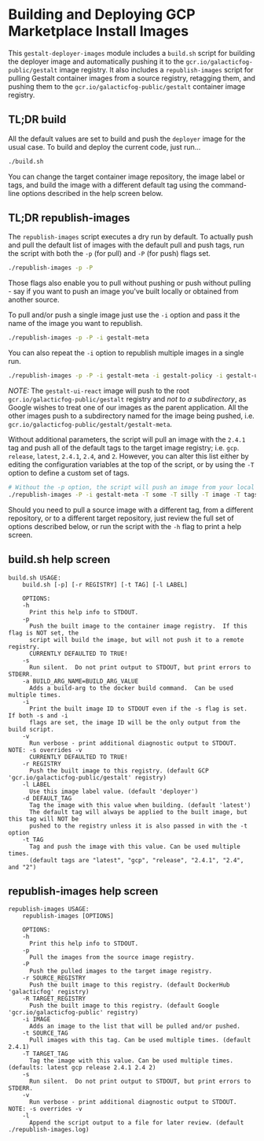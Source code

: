 # Building and Deploying GCP Marketplace Install Images

This `gestalt-deployer-images` module includes a `build.sh` script for building the
deployer image and automatically pushing it to the `gcr.io/galacticfog-public/gestalt`
image registry.  It also includes a `republish-images` script for pulling Gestalt 
container images from a source registry, retagging them, and pushing them to the
`gcr.io/galacticfog-public/gestalt` container image registry.

## TL;DR build

All the default values are set to build and push the `deployer` image for the usual case.
To build and deploy the current code, just run...
```sh
./build.sh
```

You can change the target container image repository, the image label or tags, and build
the image with a different default tag using the command-line options described in the 
help screen below.

## TL;DR republish-images

The `republish-images` script executes a dry run by default.  To actually push and pull 
the default list of images with the default pull and push tags, run the script with both 
the `-p` (for pull) and `-P` (for push) flags set.
```sh
./republish-images -p -P
```

Those flags also enable you to pull without pushing or push without pulling - say if you 
want to push an image you've built locally or obtained from another source.

To pull and/or push a single image just use the `-i` option and pass it the name of the
image you want to republish.
```sh
./republish-images -p -P -i gestalt-meta
```

You can also repeat the `-i` option to republish multiple images in a single run.
```sh
./republish-images -p -P -i gestalt-meta -i gestalt-policy -i gestalt-ui-react
```

_*NOTE:*_ The `gestalt-ui-react` image will push to the root `gcr.io/galacticfog-public/gestalt`
registry and _not to a subdirectory_, as Google wishes to treat one of our images as the
parent application.  All the other images push to a subdirectory named for the image being
pushed, i.e. `gcr.io/galacticfog-public/gestalt/gestalt-meta`.

Without additional parameters, the script will pull an image with the `2.4.1` tag and push all 
of the default tags to the target image registry; i.e. `gcp`. `release`, `latest`, `2.4.1`, 
`2.4`, and `2`.  However, you can alter this list either by editing the configuration variables 
at the top of the script, or by using the `-T` option to define a custom set of tags.
```sh
# Without the -p option, the script will push an image from your local registry
./republish-images -P -i gestalt-meta -T some -T silly -T image -T tags
```

Should you need to pull a source image with a different tag, from a different repository,
or to a different target repository, just review the full set of options described below,
or run the script with the `-h` flag to print a help screen.

## build.sh help screen

```
build.sh USAGE:
    build.sh [-p] [-r REGISTRY] [-t TAG] [-l LABEL]
    
    OPTIONS:
    -h
      Print this help info to STDOUT.
    -p
      Push the built image to the container image registry.  If this flag is NOT set, the
      script will build the image, but will not push it to a remote registry. 
      CURRENTLY DEFAULTED TO TRUE!
    -s
      Run silent.  Do not print output to STDOUT, but print errors to STDERR.
    -a BUILD_ARG_NAME=BUILD_ARG_VALUE
      Adds a build-arg to the docker build command.  Can be used multiple times.
    -i
      Print the built image ID to STDOUT even if the -s flag is set.  If both -s and -i
      flags are set, the image ID will be the only output from the build script.
    -v
      Run verbose - print additional diagnostic output to STDOUT.  NOTE: -s overrides -v
      CURRENTLY DEFAULTED TO TRUE!
    -r REGISTRY
      Push the built image to this registry. (default GCP 'gcr.io/galacticfog-public/gestalt' registry)
    -l LABEL
      Use this image label value. (default 'deployer')
    -d DEFAULT_TAG
      Tag the image with this value when building. (default 'latest')
      The default tag will always be applied to the built image, but this tag will NOT be 
      pushed to the registry unless it is also passed in with the -t option
    -t TAG
      Tag and push the image with this value. Can be used multiple times.
      (default tags are "latest", "gcp", "release", "2.4.1", "2.4", and "2")
```

## republish-images help screen

```
republish-images USAGE:
    republish-images [OPTIONS]
    
    OPTIONS:
    -h
      Print this help info to STDOUT.
    -p
      Pull the images from the source image registry.
    -P
      Push the pulled images to the target image registry.
    -r SOURCE_REGISTRY
      Push the built image to this registry. (default DockerHub 'galacticfog' registry)
    -R TARGET_REGISTRY
      Push the built image to this registry. (default Google 'gcr.io/galacticfog-public' registry)
    -i IMAGE
      Adds an image to the list that will be pulled and/or pushed.
    -t SOURCE_TAG
      Pull images with this tag. Can be used multiple times. (default 2.4.1)
    -T TARGET_TAG
      Tag the image with this value. Can be used multiple times. (defaults: latest gcp release 2.4.1 2.4 2)
    -s
      Run silent.  Do not print output to STDOUT, but print errors to STDERR.
    -v
      Run verbose - print additional diagnostic output to STDOUT.  NOTE: -s overrides -v
    -l
      Append the script output to a file for later review. (default ./republish-images.log)
```
